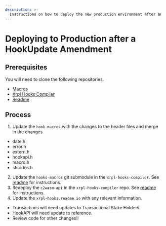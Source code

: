 ```yaml
---
description: >-
  Instructions on how to deploy the new production environment after any changes to the hook api or a `HookUpdate` amendment.
---
```


# Deploying to Production after a HookUpdate Amendment

## Prerequisites

You will need to clone the following repositories.

- [Macros](https://github.com/XRPLF/hook-macros)
- [Xrpl Hooks Complier](https://github.com/XRPLF/xrpl-hooks-compiler)
- [Readme](https://xrpl-hooks.readme.io/)

## Process

1. Update the `hook-macros` with the changes to the header files and merge in the changes.

- date.h
- error.h
- extern.h
- hookapi.h
- macro.h
- sfcodes.h

2. Update the `hooks-macros` git submodule in the `xrpl-hooks-compiler`. See [readme](https://github.com/XRPLF/xrpl-hooks-compiler/blob/master/c2wasm-api/README.md) for instructions.
4. Redeploy the `c2wasm-api` in the  `xrpl-hooks-compiler` repo. See [readme](https://github.com/XRPLF/xrpl-hooks-compiler/blob/master/README.md#developing-c2wasm-api-without-building-all-the-binaries) for instructions.
3. Update the `xrpl-hooks.readme.io` with any relevant information.

- Transactions will need updates to Transactional Stake Holders.
- HookAPI will need update to reference.
- Review code for other changes!!